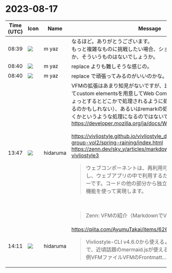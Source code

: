# 2023-08-17

|Time (UTC)|Icon|Name|Message|
|---|---|---|---|
|08:39|![](https://avatars.slack-edge.com/2023-05-16/5275713047603_9565aac7658e061c1239_72.png)|m yaz|なるほど。ありがとうございます。<br>もっと複雑なものに挑戦したい場合、ショートコードといいますか、そういうものはないでしょうか。|
|08:40|![](https://avatars.slack-edge.com/2023-05-16/5275713047603_9565aac7658e061c1239_72.png)|m yaz|replace よりも難しそうな感じの。|
|08:40|![](https://avatars.slack-edge.com/2023-05-16/5275713047603_9565aac7658e061c1239_72.png)|m yaz|replace で頑張ってみるのがいいのかな。|
|13:47|![](https://avatars.slack-edge.com/2022-07-04/3777085476512_a8d3b37eee1f9c9519dc_72.png)|hidaruma|VFMの拡張はあまり知見がないですが、比較的いじらない方向としてcustom elementsを用意してWeb Componentsをがんばるか（ひょっとするとどこかで処理されるように処理に手を入れることになるのかもしれない）、あるいはremarkの処理に何らかのフックを書くかというような処理になるのではないでしょうか。<br><https://developer.mozilla.org/ja/docs/Web/API/Web_components><br><br><https://vivliostyle.github.io/vivliostyle_doc/ja/vivliostyle-user-group-vol2/spring-raining/index.html><br><https://zenn.dev/sky_y/articles/markdown-advent-2020-vivliostyle3><br><blockquote>ウェブコンポーネントは、再利用可能なカスタム要素を作成し、ウェブアプリの中で利用するための、一連のテクノロジーです。コードの他の部分から独立した、カプセル化された機能を使って実現します。</blockquote><br><blockquote>Zenn: VFMの紹介（MarkdownでVivliostyle入門 中編その2）</blockquote>|
|14:11|![](https://avatars.slack-edge.com/2022-07-04/3777085476512_a8d3b37eee1f9c9519dc_72.png)|hidaruma|<https://qiita.com/AyumuTakai/items/6267f93afebf726378a0><br><blockquote>Vivliostyle-CLI v4.6.0から使えるようになったJavaScriptで、近頃話題のmermaid.jsが使えるか試してみました。表示例VFMファイルVFMのFrontmatt…</blockquote>|
